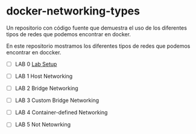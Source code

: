 # docker-networking-types
Un repositorio con código fuente que demuestra el uso de los diferentes tipos de redes que podemos encontrar en docker.

En este repositorio mostramos los diferentes tipos de redes que podemos encontrar en doccker.

- [ ] LAB 0 [Lab Setup]()
- [ ] LAB 1 Host Networking
- [ ] LAB 2 Bridge Networking
- [ ] LAB 3 Custom Bridge Networking
- [ ] LAB 4 Container-defined Networking
- [ ] LAB 5 Not Netowrking


